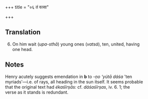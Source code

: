 +++
title = "०६ तं वत्सा"

+++
## Translation
6. On him wait (*upa-sthā*) young ones (*vatsá*), ten, united, having  
one head.

## Notes
Henry acutely suggests emendation in **b** to *-ṇo ‘yútā dáśa* 'ten  
myriads'—i.e. of rays, all heading in the sun itself. It seems probable  
that the original text had *ékaśīrṣās:* cf. *dáśaśīrṣas*, iv. 6. 1; the  
verse as it stands is redundant.

